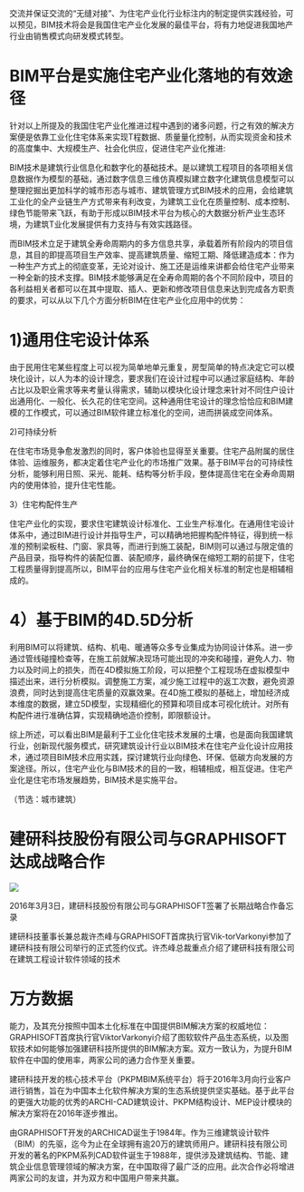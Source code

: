交流并保证交流的“无缝对接”、为住宅产业化行业标注内的制定提供实践经验，可以预见，BIM技术将会是我国住宅产业化发展的最佳平台，将有力地促进我国地产行业由销售模式向研发模式转型。

# BIM平台是实施住宅产业化落地的有效途径

针对以上所提及的我国住宅产业化推进过程中遇到的诸多问题，行之有效的解决方案便是依靠工业化住宅体系来实现T程数据、质量量化控制，从而实现资金和技术的高度集中、大规模生产、社会化供应，促进住宅产业化推进:

BIM技术是建筑行业信息化和数字化的基础技术。是以建筑工程项目的各项相关信息数据作为模型的基础，通过数字信息三维仿真模拟建立数字化建筑信息模型可以整理挖掘出更加科学的城市形态与城市、建筑管理方式BIM技术的应用，会给建筑工业化的全产业链生产方式带来有利改变，为建筑工业化在质量控制、成本控制、绿色节能带来飞跃，有助于形成以BIM技术平台为核心的大数据分析产业生态环境，为建筑T业化发展提供有力支持与有效实践路径。

而BIM技术立足于建筑全寿命周期内的多方信息共享，承载着所有阶段内的项目信息，其目的即提高项目生产效率、提高建筑质量、缩短工期、降低建造成本：作为一种生产方式上的彻底变革，无论对设计、施工还是运维来讲都会给住宅产业带来一种全新的技术支撑。BIM技术能够满足在全寿命周期的各个不同阶段中，项目的各利益相关者都可以在其中提取、插人、更新和修改项目信息来达到完成各方职责的要求，可以从以下几个方面分析BIM在住宅产业化应用中的优势：

# 1)通用住宅设计体系

由于民用住宅某些程度上可以视为简单地单元重复，房型简单的特点决定它可以模块化设计，以人为本的设计理念，要求我们在设计过程中可以通过家庭结构、年龄占比以及职业需求等来考量认得需求，辅助以模块化设计理念来针对不同住户设计出通用化、一般化、长久花的住宅空间。这种通用住宅设计的理念恰恰应和BIM建模的工作模式，可以通过BIM软件建立标准化的空间，进而拼装成空间体系。

2)可持续分析

在住宅市场竞争愈发激烈的同时，客户体验也显得至关重要。住宅产品附属的居住体验、运维服务，都决定着住宅产业化的市场推广效果。基于BIM平台的可持续性分析，能够利用日照、采光、能耗、结构等分析手段，整体提高住宅在全寿命周期内的使用体验，提升住宅性能。

3）住宅构配件生产

住宅产业化的实现，要求住宅建筑设计标准化、工业生产标准化。在通用住宅设计体系中，通过BIM进行设计并指导生产，可以精确地把握构配件特征，得到统一标准的预制梁板柱、门窗、家具等，而进行到施工装配，BIM则可以通过与限定值的产品目录，指导构件的装配位置、装配顺序，最终确保在缩短工期的前提下，住宅工程质量得到提高所以，BIM平台的应用与住宅产业化相关标准的制定也是相辅相成的。

# 4）基于BIM的4D.5D分析

利用BIM可以将建筑、结构、机电、暖通等众多专业集成为协同设计体系。进一步通过管线碰撞检查等，在施工前就解决现场可能出现的冲突和碰撞，避免人力、物力以及时间上的损失，而在4D模拟施工阶段，可以把整个工程现场在虚拟模型中描述出来，进行分析模拟。调整施工方案，减少施工过程中的返工次数，避免资源浪费，同时达到提高住宅质量的双赢效果。在4D施工模拟的基础上，增加经济成本维度的数据，建立5D模型，实现精细化的预算和项目成本可视化统计。对所有构配件进行准确估算，实现精确地造价控制，即限额设计。

综上所述，可以看出BIM是最利于工业化住宅技术发展的土壤，也是面向我国建筑行业，创新现代服务模式，研究建筑设计行业以BIM技术在住宅产业化设计应用技术，通过项目BIM技术应用实践，探讨建筑行业向绿色、环保、低碳方向发展的方案途径。所以，住宅产业化与BIM技术的目的一致，相辅相成，相互促进。住宅产业化是住宅市场发展趋势，BIM技术是实施平台。

（节选：城市建筑）

# 建研科技股份有限公司与GRAPHISOFT达成战略合作

![](images/48180a46c9f6bc88a7571e76104dd5b6a231f87889d3e66244d7d0b648c99767.jpg)

2016年3月3日，建研科技股份有限公司与GRAPHISOFT签署了长期战略合作备忘录

建研科技董事长兼总裁许杰峰与GRAPHISOFT首席执行官Vik-torVarkonyi参加了建研科技有限公司举行的正式签约仪式。许杰峰总裁重点介绍了建研科技有限公司在建筑工程设计软件领域的技术

# 万方数据

能力，及其充分按照中国本土化标准在中国提供BIM解决方案的权威地位：GRAPHISOFT首席执行官ViktorVarkonyi介绍了图软软件产品生态系统，以及图软技术如何能够加强建研科技所提供的BIM解决方案。双方一致认为，为提升BIM软件在中国的使用率，两家公司的通力合作至关重要。

建研科技开发的核心技术平台（PKPMBIM系统平台）将于2016年3月向行业客户进行销售，旨在为中国本土化软件解决方案的生态系统提供坚实基础。基于此平台的更强大功能的优秀的ARCHI-CAD建筑设计、PKPM结构设计、MEP设计模块的解决方案将在2016年逐步推出。

由GRAPHISOFT开发的ARCHICAD诞生于1984年。作为三维建筑设计软件（BIM）的先驱，迄今为止在全球拥有逾20万的建筑师用户。建研科技有限公司开发的著名的PKPM系列CAD软件诞生于1988年，提供涉及建筑结构、节能、建筑企业信息管理领域的解决方案，在中国取得了最广泛的应用。此次合作必将增进两家公司的友谊，并为双方和中国用户带来共赢。